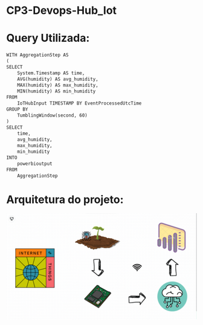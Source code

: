 # CP3-Devops-Hub_Iot



# Query Utilizada:
```
WITH AggregationStep AS
(
SELECT 
    System.Timestamp AS time,
    AVG(humidity) AS avg_humidity,
    MAX(humidity) AS max_humidity,
    MIN(humidity) AS min_humidity
FROM 
    IoTHubInput TIMESTAMP BY EventProcessedUtcTime
GROUP BY 
    TumblingWindow(second, 60)
)
SELECT 
    time,
    avg_humidity,
    max_humidity,
    min_humidity
INTO 
    powerbioutput
FROM 
    AggregationStep
```
   
# Arquitetura do projeto:
![arquitetetura](arquitetura.png)
